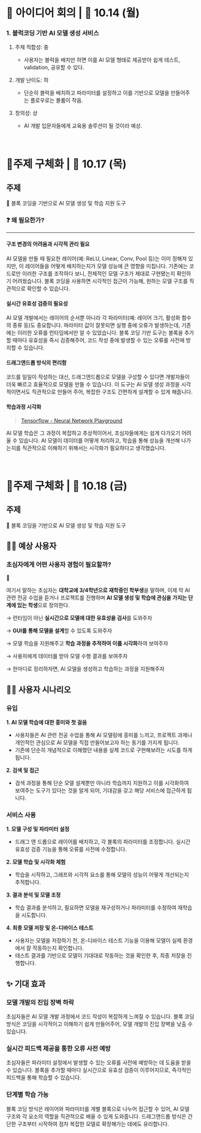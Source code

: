 # 🙌 아이디어 회의 | 📅 10.14 (월)
### 1. 블럭코딩 기반 AI 모델 생성 서비스

1. 주제 적합성: 중
    - 사용자는 블럭을 배치만 하면 이를 AI 모델 형태로 제공받아 쉽게 테스트, validation, 공유할 수 있다.

2. 개발 난이도: 하
    - 단순히 블럭을 배치하고 파라미터를 설정하고 이를 기반으로 모델을 만들어주는 플로우로는 볼륨이 작음.

3. 창의성: 상
    - AI 개발 입문자들에게 교육용 솔루션이 될 것이라 예상.

<br/>

# 📌주제 구체화 | 📅 10.17 (목)
## 주제
🧱 블록 코딩을 기반으로 AI 모델 생성 및  학습 지원 도구

### ❓ 왜 필요한가?
---

#### 구조 변경의 어려움과 시각적 관리 필요

AI 모델을 만들 때 필요한 레이어(예: ReLU, Linear, Conv, Pool 등)는 이미 정해져 있지만, 이 레이어들을 어떻게 배치하는지가 모델 성능에 큰 영향을 미칩니다. 기존에는 코드로만 이러한 구조를 조작하다 보니, 전체적인 모델 구조가 제대로 구현됐는지 확인하기 어려웠습니다. 블록 코딩을 사용하면 시각적인 접근이 가능해, 원하는 모델 구조를 직관적으로 확인할 수 있습니다.

#### 실시간 유효성 검증의 필요성

AI 모델 개발에서는 레이어의 순서뿐 아니라 각 파라미터(예: 레이어 크기, 활성화 함수의 종류 등)도 중요합니다. 파라미터 값이 잘못되면 실행 중에 오류가 발생하는데, 기존에는 이러한 오류를 런타임에서만 알 수 있었습니다. 블록 코딩 기반 도구는 블록을 추가할 때마다 유효성을 즉시 검증해주어, 코드 작성 중에 발생할 수 있는 오류를 사전에 방지할 수 있습니다.

#### 드래그앤드롭 방식의 편리함

코드를 일일이 작성하는 대신, 드래그앤드롭으로 모델을 구성할 수 있다면 개발자들이 더욱 빠르고 효율적으로 모델을 만들 수 있습니다. 이 도구는 AI 모델 생성 과정을 시각적이면서도 직관적으로 만들어 주어, 복잡한 구조도 간편하게 설계할 수 있게 해줍니다.

#### 학습과정 시각화

> [Tensorflow - Neural Network Playground](https://playground.tensorflow.org/#activation=tanh&batchSize=10&dataset=spiral&regDataset=reg-plane&learningRate=0.03&regularizationRate=0&noise=0&networkShape=7,2&seed=0.43549&showTestData=false&discretize=false&percTrainData=50&x=true&y=true&xTimesY=true&xSquared=true&ySquared=true&cosX=false&sinX=false&cosY=false&sinY=false&collectStats=false&problem=classification&initZero=false&hideText=false)

AI 모델 학습은 그 과정이 복잡하고 추상적이어서, 초심자들에게는 쉽게 다가오기 어려울 수 있습니다. AI 모델이 데이터를 어떻게 처리하고, 학습을 통해 성능을 개선해 나가는지를 직관적으로 이해하기 위해서는 시각화가 필요하다고 생각했습니다.

<br/>

# 📌주제 구체화 | 📅 10.18 (금)
## 주제
🧱 블록 코딩을 기반으로 AI 모델 생성 및  학습 지원 도구

## 🙋‍♂️ 예상 사용자

### 초심자에게 어떤 사용자 경험이 필요할까?

<aside>
📌

여기서 말하는 초심자는 **대학교에 3/4학년으로 재학중인 학부생**을 말하며, 이제 막 AI 관련 전공 수업을 듣거나 프로젝트를 진행하며 **AI 모델 생성 및 학습에 관심을 가지는 단계에 있는 학생**으로 정의한다.

</aside>

→ 런타임이 아닌 **실시간으로 모델에 대한 유효성을 검사**를 도와주자

→ **GUI를 통해 모델을 설계**할 수 있도록 도와주자

→ 모델 학습을 지원해주고 **학습 과정을 추적하여 이를 시각화**하여 보여주자

→ 사용자에게 데이터를 받아 모델 수행 결과를 보여주자

→ 한마디로 정리하자면, AI 모델을 생성하고 학습하는 과정을 지원해주자

## 🙋‍♂️ 사용자 시나리오

### 유입

**1. AI 모델 학습에 대한 흥미와 첫 걸음**

- 사용자들은 AI 관련 전공 수업을 통해 AI 모델링에 흥미를 느끼고, 프로젝트 과제나 개인적인 관심으로 AI 모델을 직접 만들어보고자 하는 동기를 가지게 됩니다.
- 기존에 단순히 개념적으로 이해했던 내용을 실제 코드로 구현해보려는 시도를 하게 됩니다.

**2. 검색 및 접근**

- 검색 과정을 통해 단순 모델 설계뿐만 아니라 학습까지 지원하고 이를 시각화하여 보여주는 도구가 있다는 것을 알게 되어, 기대감을 갖고 해당 서비스에 접근하게 됩니다.

### 서비스 사용

**1. 모델 구성 및 파라미터 설정**

- 드래그 앤 드롭으로 레이어를 배치하고, 각 블록의 파라미터를 조정합니다. 실시간 유효성 검증 기능을 통해 오류를 사전에 수정합니다.

**2. 모델 학습 및 시각화 체험**

- 학습을 시작하고, 그래프와 시각적 요소를 통해 모델의 성능이 어떻게 개선되는지 추적합니다.

**3. 결과 분석 및 모델 조정**

- 학습 결과를 분석하고, 필요하면 모델을 재구성하거나 파라미터를 수정하여 재학습을 시도합니다.

**4. 최종 모델 저장 및 온-디바이스 테스트**

- 사용자는 모델을 저장하기 전, 온-디바이스 테스트 기능을 이용해 모델이 실제 환경에서 잘 작동하는지 확인합니다.
- 테스트 결과를 기반으로 모델이 기대대로 작동하는 것을 확인한 후, 최종 저장을 진행합니다.

## ✨ 기대 효과

### 모델 개발의 진입 장벽 하락

초심자들은 AI 모델 개발 과정에서 코드 작성이 복잡하게 느껴질 수 있습니다. 블록 코딩 방식은 코딩을 시각적이고 이해하기 쉽게 만들어주어, 모델 개발의 진입 장벽을 낮출 수 있습니다.

### 실시간 피드백 제공을 통한 오류 사전 예방

초심자들은 파라미터 설정에서 발생할 수 있는 오류를 사전에 예방하는 데 도움을 받을 수 있습니다. 블록을 추가할 때마다 실시간으로 유효성 검증이 이루어지므로, 즉각적인 피드백을 통해 학습할 수 있습니다.

### 단계별 학습 가능

블록 코딩 방식은 레이어와 파라미터를 개별 블록으로 나누어 접근할 수 있어, AI 모델 구조와 각 요소의 역할을 직관적으로 배울 수 있게 도와줍니다. 드래그앤드롭 방식은 간단한 구조부터 시작하여 점차 복잡한 모델로 확장해가는 데에도 유리합니다.
